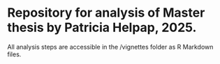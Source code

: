 # Repository for analysis of Master thesis by Patricia Helpap, 2025.

All analysis steps are accessible in the /vignettes folder as R Markdown files.
